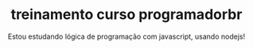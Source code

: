 <h1 align="center">treinamento curso programadorbr</h1>
<p align="center">Estou estudando lógica de programação com javascript, usando nodejs!</p>

